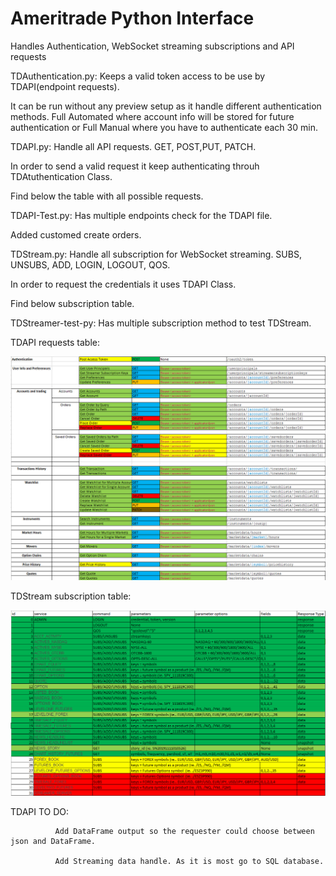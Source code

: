 # Ameritrade Python Interface
Handles Authentication, WebSocket streaming subscriptions and API requests

TDAuthentication.py:
  Keeps a valid token access to be use by TDAPI(endpoint requests).
  
  It can be run without any preview setup as it handle different authentication methods. Full Automated where account info will be stored for future authentication or Full Manual where you have to authenticate each 30 min.
  
TDAPI.py:
  Handle all API requests. GET, POST,PUT, PATCH.
  
  In order to send a valid request it keep authenticating throuh TDAtuthentication Class.
  
  Find below the table with all possible requests.
  
TDAPI-Test.py:
  Has multiple endpoints check for the TDAPI file.
  
  Added customed create orders.
  
TDStream.py:
  Handle all subscription for WebSocket streaming. SUBS, UNSUBS, ADD, LOGIN, LOGOUT, QOS.
  
  In order to request the credentials it uses TDAPI Class.
  
  Find below subscription table.
 
TDStreamer-test-py:
  Has multiple subscription method to test TDStream.

TDAPI requests table:

![Screenshot](TDAPITable.jpg)

TDStream subscription table:

![Screenshot](TDStreamerTable.png)

TDAPI TO DO: 

              Add DataFrame output so the requester could choose between json and DataFrame.
              
              Add Streaming data handle. As it is most go to SQL database. 
